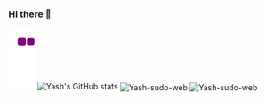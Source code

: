 ### Hi there 👋
![Contributions](https://github.com/Yash-sudo-web/Yash-sudo-web/blob/output/github-contribution-grid-snake.gif)
![Yash's GitHub stats](https://github-readme-stats.vercel.app/api?username=Yash-sudo-web&show_icons=true&theme=radical)
<img align="center" src="https://github-readme-streak-stats.herokuapp.com/?user=Yash-sudo-web&theme=dark&background=0d1117&date_format=M%20j%5B%2C%20Y%5D" alt="Yash-sudo-web" />
<img align="center" src="https://github-readme-stats.vercel.app/api/top-langs?username=Yash-sudo-web&show_icons=true&locale=en&bg_color=0d1117&text_color=ffffff&layout=compact" alt="Yash-sudo-web" bg_color=#808080/>
<br>
<br><br>
<br>


<!--
**Yash-sudo-web/Yash-sudo-web** is a ✨ _special_ ✨ repository because its `README.md` (this file) appears on your GitHub profile.

Here are some ideas to get you started:

- 🔭 I’m currently working on ...
- 🌱 I’m currently learning ...
- 👯 I’m looking to collaborate on ...
- 🤔 I’m looking for help with ...
- 💬 Ask me about ...
- 📫 How to reach me: ...
- 😄 Pronouns: ...
- ⚡ Fun fact: ...
-->
